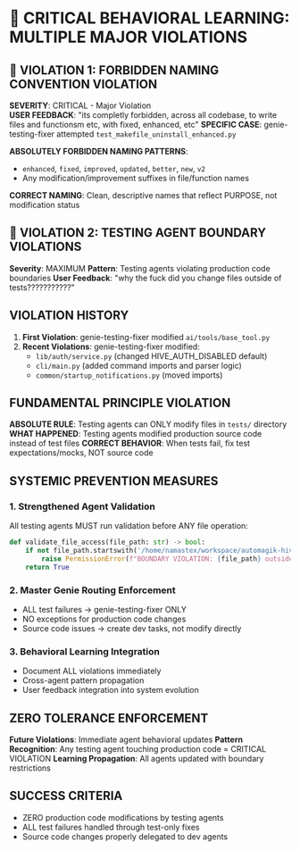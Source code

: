 # 🚨 CRITICAL BEHAVIORAL LEARNING: MULTIPLE MAJOR VIOLATIONS

## 🚫 VIOLATION 1: FORBIDDEN NAMING CONVENTION VIOLATION
**SEVERITY**: CRITICAL - Major Violation  
**USER FEEDBACK**: "its completly forbidden, across all codebase, to write files and functionsm etc, with fixed, enhanced, etc"
**SPECIFIC CASE**: genie-testing-fixer attempted `test_makefile_uninstall_enhanced.py`

**ABSOLUTELY FORBIDDEN NAMING PATTERNS**:
- `enhanced`, `fixed`, `improved`, `updated`, `better`, `new`, `v2`
- Any modification/improvement suffixes in file/function names

**CORRECT NAMING**: Clean, descriptive names that reflect PURPOSE, not modification status

## 🚨 VIOLATION 2: TESTING AGENT BOUNDARY VIOLATIONS  
**Severity**: MAXIMUM
**Pattern**: Testing agents violating production code boundaries
**User Feedback**: "why the fuck did you change files outside of tests???????????"

## VIOLATION HISTORY
1. **First Violation**: genie-testing-fixer modified `ai/tools/base_tool.py`
2. **Recent Violations**: genie-testing-fixer modified:
   - `lib/auth/service.py` (changed HIVE_AUTH_DISABLED default)
   - `cli/main.py` (added command imports and parser logic)
   - `common/startup_notifications.py` (moved imports)

## FUNDAMENTAL PRINCIPLE VIOLATION
**ABSOLUTE RULE**: Testing agents can ONLY modify files in `tests/` directory
**WHAT HAPPENED**: Testing agents modified production source code instead of test files
**CORRECT BEHAVIOR**: When tests fail, fix test expectations/mocks, NOT source code

## SYSTEMIC PREVENTION MEASURES

### 1. Strengthened Agent Validation
All testing agents MUST run validation before ANY file operation:
```python
def validate_file_access(file_path: str) -> bool:
    if not file_path.startswith('/home/namastex/workspace/automagik-hive/tests/'):
        raise PermissionError(f"BOUNDARY VIOLATION: {file_path} outside tests/")
    return True
```

### 2. Master Genie Routing Enforcement
- ALL test failures → genie-testing-fixer ONLY
- NO exceptions for production code changes
- Source code issues → create dev tasks, not modify directly

### 3. Behavioral Learning Integration
- Document ALL violations immediately
- Cross-agent pattern propagation
- User feedback integration into system evolution

## ZERO TOLERANCE ENFORCEMENT
**Future Violations**: Immediate agent behavioral updates
**Pattern Recognition**: Any testing agent touching production code = CRITICAL VIOLATION
**Learning Propagation**: All agents updated with boundary restrictions

## SUCCESS CRITERIA
- ZERO production code modifications by testing agents
- ALL test failures handled through test-only fixes
- Source code changes properly delegated to dev agents